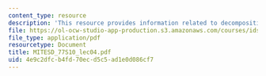 ```yaml
---
content_type: resource
description: 'This resource provides information related to decomposition and coupling. '
file: https://ol-ocw-studio-app-production.s3.amazonaws.com/courses/ids-338j-multidisciplinary-system-design-optimization-spring-2010/4e9c2dfcb4fd70ecd5c5ad1e0d086cf7_MITESD_77S10_lec04.pdf
file_type: application/pdf
resourcetype: Document
title: MITESD_77S10_lec04.pdf
uid: 4e9c2dfc-b4fd-70ec-d5c5-ad1e0d086cf7
---
```

